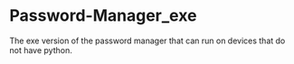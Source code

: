 # Password-Manager_exe
The exe version of the password manager that can run on devices that do not have python.
